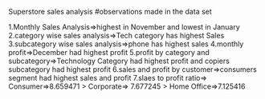 Superstore sales analysis
#observations made in the data set

1.Monthly Sales Analysis=>highest in November and lowest in January
2.category wise sales analysis=>Tech category has highest Sales
3.subcategory wise sales analysis=>phone has highest sales
4.monthly profit=>December had highest profit
5.profit by category and subcategory=>Technology Category had highest profit and copiers subcategory had highest profit
6.sales and profit by customer=>consumers segment had highest sales and profit
7.slaes to profit ratio=> 
Consumer=>8.659471 > Corporate=> 7.677245 > Home Office=>7.125416
